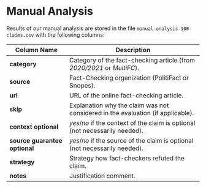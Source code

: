 # Manual Analysis
Results of our manual analysis are stored in the file `manual-analysis-100-claims.csv` with the following columns:

| Column Name                   | Description                                                                     | 
|-------------------------------|---------------------------------------------------------------------------------|
| **category**                  | Category of the fact-checking article (from *2020/2021* or *MultiFC*).          |
| **source**                    | Fact-Checking organization (PolitiFact or Snopes).                              |
| **url**                       | URL of the online fact-checking article.                                        |
| **skip**                      | Explanation why the claim was not considered in the evaluation (if applicable). |
| **context optional**          | *yes*/*no* if the context of the claim is optional (not necessarily needed).    |
| **source guarantee optional** | *yes*/*no* if the source of the claim is optional (not necessarily needed).     |
| **strategy**                  | Strategy how fact-checkers refuted the claim.                                   |
| **notes**                     | Justification comment.                                                          |
